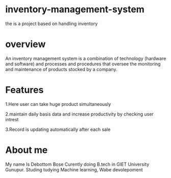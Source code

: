# inventory-management-system
the is a project based on handling inventory 
# overview
An inventory management system is a combination of technology (hardware and software) and processes and procedures that oversee the monitoring and maintenance of products stocked by a company.
# Features
1.Here user can take huge product simultaneously

2.maintain daily basis data and increase productivity by checking user intrest

3.Record is updating automatically after each sale

# About me
My name Is Debottom Bose Curently doing B.tech in GIET University Gunupur.
Studing tudying Machine learning, Wabe devolepoment 
